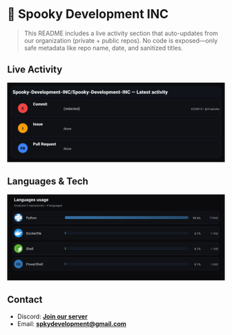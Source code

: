 # 👻 Spooky Development INC

> This README includes a live activity section that auto-updates from our organization (private + public repos). No code is exposed—only safe metadata like repo name, date, and sanitized titles.

## Live Activity
![Repo Snapshot](./assets/repo-snapshot.svg?v=3c4f165563)

## Languages & Tech
![Languages Usage](./assets/languages.svg?v=476f814e0e)

## Contact
- Discord: **[Join our server](https://discord.gg/XYspZgEEJb)**
- Email: **spkydevelopment@gmail.com**
